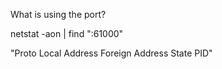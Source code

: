  What is using the port?

 netstat -aon | find ":61000"

 "Proto  Local Address          Foreign Address        State           PID"
